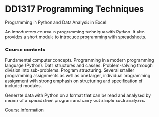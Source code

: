 # DD1317 Programming Techniques
Programming in Python and Data Analysis in Excel

An introductory course in programming technique with Python. It also provides a short module to introduce programming with spreadsheets.

### Course contents
Fundamental computer concepts. Programming in a modern programming language (Python). Data structures and classes. Problem-solving through division into sub-problems. Program structuring. Several smaller programming assignments as well as one larger, individual programming assignment with strong emphasis on structuring and specification of included modules.

Generate data with Python on a format that can be read and analysed by means of a spreadsheet program and carry out simple such analyses.

[Course information](https://www.kth.se/student/kurser/kurs/DD1317?l=en)
